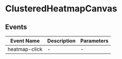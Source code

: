 # ClusteredHeatmapCanvas

## Events

<!-- @vuese:ClusteredHeatmapCanvas:events:start -->
|Event Name|Description|Parameters|
|---|---|---|
|heatmap-click|-|-|

<!-- @vuese:ClusteredHeatmapCanvas:events:end -->


